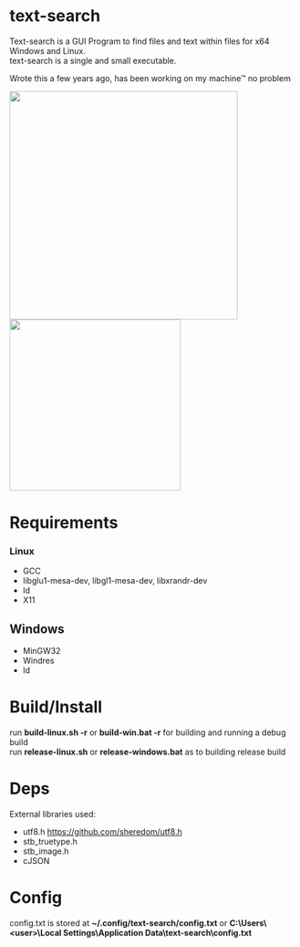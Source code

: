 # text-search
Text-search is a GUI Program to find files and text within files for x64 Windows and Linux. <br>
text-search is a single and small executable.

Wrote this a few years ago, has been working on my machine™ no problem

<p float="left">
<img src="https://img.itch.zone/aW1hZ2UvNTQxMDA3LzI4NDM3NDkucG5n/original/JWVbEx.png" width="400">
<img src="https://img.itch.zone/aW1hZ2UvNTQxMDA3LzI4NDM3NDcucG5n/original/8pR%2BhY.png" width="300">
</p>

# Requirements

### Linux
- GCC
- libglu1-mesa-dev, libgl1-mesa-dev, libxrandr-dev
- ld
- X11

## Windows
- MinGW32
- Windres
- ld

# Build/Install
run __build-linux.sh -r__ or __build-win.bat -r__ for building and running a debug build<br />
run __release-linux.sh__ or __release-windows.bat__ as to building release build<br />

# Deps
External libraries used:
- utf8.h https://github.com/sheredom/utf8.h
- stb_truetype.h
- stb_image.h
- cJSON

# Config
config.txt is stored at __~/.config/text-search/config.txt__ or __C:\Users\\\<user>\Local Settings\Application Data\text-search\config.txt__
